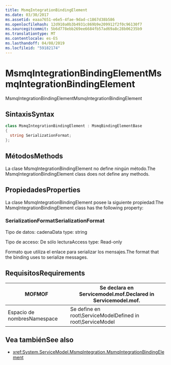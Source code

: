 ```yaml
---
title: MsmqIntegrationBindingElement
ms.date: 03/30/2017
ms.assetid: eaaa7651-e6e5-4fae-9dad-c1867d38b586
ms.openlocfilehash: 12d910a0b3b4931c869b9e209912f2f0c96130f7
ms.sourcegitcommit: 5b6d778ebb269ee6684fb57ad69a8c28b06235b9
ms.translationtype: MT
ms.contentlocale: es-ES
ms.lasthandoff: 04/08/2019
ms.locfileid: "59182174"
---
```

# <a name="msmqintegrationbindingelement"></a><span data-ttu-id="3adfb-102">MsmqIntegrationBindingElement</span><span class="sxs-lookup"><span data-stu-id="3adfb-102">MsmqIntegrationBindingElement</span></span>
<span data-ttu-id="3adfb-103">MsmqIntegrationBindingElement</span><span class="sxs-lookup"><span data-stu-id="3adfb-103">MsmqIntegrationBindingElement</span></span>  
  
## <a name="syntax"></a><span data-ttu-id="3adfb-104">Sintaxis</span><span class="sxs-lookup"><span data-stu-id="3adfb-104">Syntax</span></span>  
  
```csharp  
class MsmqIntegrationBindingElement : MsmqBindingElementBase  
{  
  string SerializationFormat;  
};  
```  
  
## <a name="methods"></a><span data-ttu-id="3adfb-105">Métodos</span><span class="sxs-lookup"><span data-stu-id="3adfb-105">Methods</span></span>  
 <span data-ttu-id="3adfb-106">La clase MsmqIntegrationBindingElement no define ningún método.</span><span class="sxs-lookup"><span data-stu-id="3adfb-106">The MsmqIntegrationBindingElement class does not define any methods.</span></span>  
  
## <a name="properties"></a><span data-ttu-id="3adfb-107">Propiedades</span><span class="sxs-lookup"><span data-stu-id="3adfb-107">Properties</span></span>  
 <span data-ttu-id="3adfb-108">La clase MsmqIntegrationBindingElement posee la siguiente propiedad:</span><span class="sxs-lookup"><span data-stu-id="3adfb-108">The MsmqIntegrationBindingElement class has the following property:</span></span>  
  
### <a name="serializationformat"></a><span data-ttu-id="3adfb-109">SerializationFormat</span><span class="sxs-lookup"><span data-stu-id="3adfb-109">SerializationFormat</span></span>  
 <span data-ttu-id="3adfb-110">Tipo de datos: cadena</span><span class="sxs-lookup"><span data-stu-id="3adfb-110">Data type: string</span></span>  
  
 <span data-ttu-id="3adfb-111">Tipo de acceso: De sólo lectura</span><span class="sxs-lookup"><span data-stu-id="3adfb-111">Access type: Read-only</span></span>  
  
 <span data-ttu-id="3adfb-112">Formato que utiliza el enlace para serializar los mensajes.</span><span class="sxs-lookup"><span data-stu-id="3adfb-112">The format that the binding uses to serialize messages.</span></span>  
  
## <a name="requirements"></a><span data-ttu-id="3adfb-113">Requisitos</span><span class="sxs-lookup"><span data-stu-id="3adfb-113">Requirements</span></span>  
  
|<span data-ttu-id="3adfb-114">MOF</span><span class="sxs-lookup"><span data-stu-id="3adfb-114">MOF</span></span>|<span data-ttu-id="3adfb-115">Se declara en Servicemodel.mof.</span><span class="sxs-lookup"><span data-stu-id="3adfb-115">Declared in Servicemodel.mof.</span></span>|  
|---------|-----------------------------------|  
|<span data-ttu-id="3adfb-116">Espacio de nombres</span><span class="sxs-lookup"><span data-stu-id="3adfb-116">Namespace</span></span>|<span data-ttu-id="3adfb-117">Se define en root\ServiceModel</span><span class="sxs-lookup"><span data-stu-id="3adfb-117">Defined in root\ServiceModel</span></span>|  
  
## <a name="see-also"></a><span data-ttu-id="3adfb-118">Vea también</span><span class="sxs-lookup"><span data-stu-id="3adfb-118">See also</span></span>

- <xref:System.ServiceModel.MsmqIntegration.MsmqIntegrationBindingElement>
